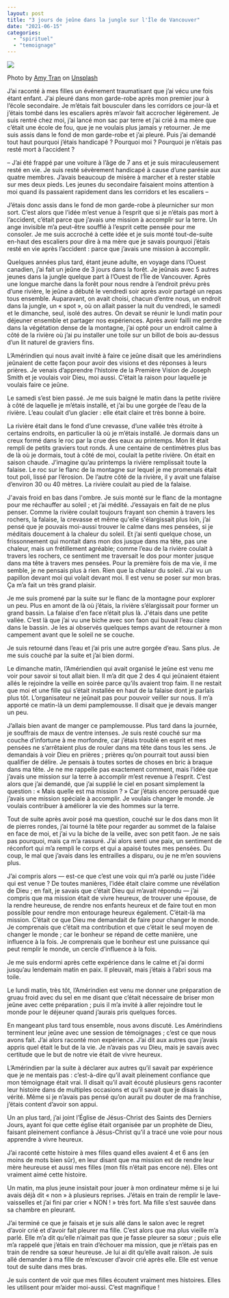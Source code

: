 ```yaml
---
layout: post
title: "3 jours de jeûne dans la jungle sur l'Île de Vancouver"
date: "2021-06-15"
categories: 
  - "spirituel"
  - "temoignage"
---
```


[![](https://enricojl.files.wordpress.com/2021/06/amy-tran-8036osgel68-400-2.jpg?w=400)](https://enricojl.files.wordpress.com/2021/06/amy-tran-8036osgel68-400-2.jpg)

Photo by [Amy Tran](https://unsplash.com/@minhanh258?utm_source=unsplash&utm_medium=referral&utm_content=creditCopyText) on [Unsplash](https://unsplash.com/s/photos/vancouver-forest?utm_source=unsplash&utm_medium=referral&utm_content=creditCopyText)

J’ai raconté à mes filles un événement traumatisant que j’ai vécu une fois étant enfant. J’ai pleuré dans mon garde-robe après mon premier jour à l’école secondaire. Je m’étais fait bousculer dans les corridors ce jour-là et j’étais tombé dans les escaliers après m’avoir fait accrocher légèrement. Je suis rentré chez moi, j’ai lancé mon sac par terre et j’ai crié à ma mère que c’était une école de fou, que je ne voulais plus jamais y retourner. Je me suis assis dans le fond de mon garde-robe et j’ai pleuré. Puis j’ai demandé tout haut pourquoi j’étais handicapé ? Pourquoi moi ? Pourquoi je n’étais pas resté mort à l’accident ?

– J’ai été frappé par une voiture à l’âge de 7 ans et je suis miraculeusement resté en vie. Je suis resté sévèrement handicapé à cause d’une parésie aux quatre membres. J’avais beaucoup de misère à marcher et à rester stable sur mes deux pieds. Les jeunes du secondaire faisaient moins attention à moi quand ils passaient rapidement dans les corridors et les escaliers –

J’étais donc assis dans le fond de mon garde-robe à pleurnicher sur mon sort. C’est alors que l’idée m’est venue à l’esprit que si je n’étais pas mort à l’accident, c’était parce que j’avais une mission à accomplir sur la terre. Un ange invisible m’a peut-être soufflé à l’esprit cette pensée pour me consoler. Je me suis accroché à cette idée et je suis monté tout-de-suite en-haut des escaliers pour dire à ma mère que je savais pourquoi j’étais resté en vie après l’accident : parce que j’avais une mission à accomplir.

Quelques années plus tard, étant jeune adulte, en voyage dans l’Ouest canadien, j’ai fait un jeûne de 3 jours dans la forêt. Je jeûnais avec 5 autres jeunes dans la jungle quelque part à l’Ouest de l’Île de Vancouver. Après une longue marche dans la forêt pour nous rendre à l’endroit prévu près d’une rivière, le jeûne a débuté le vendredi soir après avoir partagé un repas tous ensemble. Auparavant, on avait choisi, chacun d’entre nous, un endroit dans la jungle, un « spot », où on allait passer la nuit du vendredi, le samedi et le dimanche, seul, isolé des autres. On devait se réunir le lundi matin pour déjeuner ensemble et partager nos expériences. Après avoir failli me perdre dans la végétation dense de la montagne, j’ai opté pour un endroit calme à côté de la rivière où j’ai pu installer une toile sur un billot de bois au-dessus d’un lit naturel de graviers fins.

L’Amérindien qui nous avait invité à faire ce jeûne disait que les amérindiens jeûnaient de cette façon pour avoir des visions et des réponses à leurs prières. Je venais d’apprendre l’histoire de la Première Vision de Joseph Smith et je voulais voir Dieu, moi aussi. C’était la raison pour laquelle je voulais faire ce jeûne.

Le samedi s’est bien passé. Je me suis baigné le matin dans la petite rivière à côté de laquelle je m’étais installé, et j’ai bu une gorgée de l’eau de la rivière. L’eau coulait d’un glacier : elle était claire et très bonne à boire.

La rivière était dans le fond d’une crevasse, d’une vallée très étroite à certains endroits, en particulier là où je m’étais installé. Je dormais dans un creux formé dans le roc par la crue des eaux au printemps. Mon lit était rempli de petits graviers tout ronds. À une centaine de centimètres plus bas de là où je dormais, tout à côté de moi, coulait la petite rivière. On était en saison chaude. J’imagine qu’au printemps la rivière remplissait toute la falaise. Le roc sur le flanc de la montagne sur lequel je me promenais était tout poli, lissé par l’érosion. De l’autre côté de la rivière, il y avait une falaise d’environ 30 ou 40 mètres. La rivière coulait au pied de la falaise.

J'avais froid en bas dans l'ombre. Je suis monté sur le flanc de la montagne pour me réchauffer au soleil ; et j’ai médité. J’essayais en fait de ne plus penser. Comme la rivière coulait toujours frayant son chemin à travers les rochers, la falaise, la crevasse et même qu'elle s'élargissait plus loin, j’ai pensé que je pouvais moi-aussi trouver le calme dans mes pensées, si je méditais doucement à la chaleur du soleil. Et j’ai senti quelque chose, un frissonnement qui montait dans mon dos jusque dans ma tête, pas une chaleur, mais un frétillement agréable; comme l’eau de la rivière coulait à travers les rochers, ce sentiment me traversait le dos pour monter jusque dans ma tête à travers mes pensées. Pour la première fois de ma vie, il me semble, je ne pensais plus à rien. Rien que la chaleur du soleil. J’ai vu un papillon devant moi qui volait devant moi. Il est venu se poser sur mon bras. Ça m’a fait un très grand plaisir.

Je me suis promené par la suite sur le flanc de la montagne pour explorer un peu. Plus en amont de là où j’étais, la rivière s’élargissait pour former un grand bassin. La falaise d'en face n’était plus là. J'étais dans une petite vallée. C’est là que j’ai vu une biche avec son faon qui buvait l’eau claire dans le bassin. Je les ai observés quelques temps avant de retourner à mon campement avant que le soleil ne se couche.

Je suis retourné dans l’eau et j’ai pris une autre gorgée d’eau. Sans plus. Je me suis couché par la suite et j’ai bien dormi.

Le dimanche matin, l’Amériendien qui avait organisé le jeûne est venu me voir pour savoir si tout allait bien. Il m’a dit que 2 des 4 qui jeûnaient étaient allés le rejoindre la veille en soirée parce qu’ils avaient trop faim. Il ne restait que moi et une fille qui s’était installée en haut de la falaise dont je parlais plus tôt. L’organisateur ne jeûnait pas pour pouvoir veiller sur nous. Il m’a apporté ce matin-là un demi pamplemousse. Il disait que je devais manger un peu.

J’allais bien avant de manger ce pamplemousse. Plus tard dans la journée, je souffrais de maux de ventre intenses. Je suis resté couché sur ma couche d’infortune à me morfondre, car j’étais troublé en esprit et mes pensées ne s’arrêtaient plus de rouler dans ma tête dans tous les sens. Je demandais à voir Dieu en prières ; prières qu’on pourrait tout aussi bien qualifier de délire. Je pensais à toutes sortes de choses en bric à braque dans ma tête. Je ne me rappelle pas exactement comment, mais l’idée que j’avais une mission sur la terre à accomplir m’est revenue à l’esprit. C’est alors que j’ai demandé, que j’ai supplié le ciel en posant simplement la question : « Mais quelle est ma mission ? » Car j’étais encore persuadé que j’avais une mission spéciale à accomplir. Je voulais changer le monde. Je voulais contribuer à améliorer la vie des hommes sur la terre.

Tout de suite après avoir posé ma question, couché sur le dos dans mon lit de pierres rondes, j’ai tourné la tête pour regarder au sommet de la falaise en face de moi, et j’ai vu la biche de la veille, avec son petit faon. Je ne sais pas pourquoi, mais ça m’a rassuré. J’ai alors senti une paix, un sentiment de réconfort qui m’a rempli le corps et qui a apaisé toutes mes pensées. Du coup, le mal que j’avais dans les entrailles a disparu, ou je ne m’en souviens plus.

J’ai compris alors — est-ce que c’est une voix qui m’a parlé ou juste l’idée qui est venue ? De toutes manières, l’idée était claire comme une révélation de Dieu ; en fait, je savais que c’était Dieu qui m’avait répondu — j’ai compris que ma mission était de vivre heureux, de trouver une épouse, de la rendre heureuse, de rendre nos enfants heureux et de faire tout en mon possible pour rendre mon entourage heureux également. C’était-là ma mission. C’était ce que Dieu me demandait de faire pour changer le monde. Je comprenais que c’était ma contribution et que c’était le seul moyen de changer le monde ; car le bonheur se répand de cette manière, une influence à la fois. Je comprenais que le bonheur est une puissance qui peut remplir le monde, un cercle d’influence à la fois.

Je me suis endormi après cette expérience dans le calme et j’ai dormi jusqu’au lendemain matin en paix. Il pleuvait, mais j’étais à l’abri sous ma toile.

Le lundi matin, très tôt, l’Amérindien est venu me donner une préparation de gruau froid avec du sel en me disant que c’était nécessaire de briser mon jeûne avec cette préparation ; puis il m’a invité à aller rejoindre tout le monde pour le déjeuner quand j’aurais pris quelques forces.

En mangeant plus tard tous ensemble, nous avons discuté. Les Amérindiens terminent leur jeûne avec une session de témoignages ; c’est ce que nous avons fait. J’ai alors raconté mon expérience. J’ai dit aux autres que j’avais appris quel était le but de la vie. Je n’avais pas vu Dieu, mais je savais avec certitude que le but de notre vie était de vivre heureux.

L’Amérindien par la suite à déclarer aux autres qu’il savait par expérience que je ne mentais pas : c’est-à-dire qu’il avait pleinement confiance que mon témoignage était vrai. Il disait qu’il avait écouté plusieurs gens raconter leur histoire dans de multiples occasions et qu’il savait que je disais la vérité. Même si je n’avais pas pensé qu’on aurait pu douter de ma franchise, j’étais content d’avoir son appui.

Un an plus tard, j’ai joint l’Église de Jésus-Christ des Saints des Derniers Jours, ayant foi que cette église était organisée par un prophète de Dieu, faisant pleinement confiance à Jésus-Christ qu’il a tracé une voie pour nous apprendre à vivre heureux.

J’ai raconté cette histoire à mes filles quand elles avaient 4 et 6 ans (en moins de mots bien sûr), en leur disant que ma mission est de rendre leur mère heureuse et aussi mes filles (mon fils n’était pas encore né). Elles ont vraiment aimé cette histoire.

Un matin, ma plus jeune insistait pour jouer à mon ordinateur même si je lui avais déjà dit « non » à plusieurs reprises. J’étais en train de remplir le lave-vaisselles et j’ai fini par crier « NON ! » très fort. Ma fille s’est sauvée dans sa chambre en pleurant.

J’ai terminé ce que je faisais et je suis allé dans le salon avec le regret d’avoir crié et d’avoir fait pleurer ma fille. C’est alors que ma plus vieille m’a parlé. Elle m’a dit qu’elle n’aimait pas que je fasse pleurer sa sœur ; puis elle m’a rappelé que j’étais en train d’échouer ma mission, que je n’étais pas en train de rendre sa sœur heureuse. Je lui ai dit qu’elle avait raison. Je suis allé demander à ma fille de m’excuser d’avoir crié après elle. Elle est venue tout de suite dans mes bras.

Je suis content de voir que mes filles écoutent vraiment mes histoires. Elles les utilisent pour m’aider moi-aussi. C’est magnifique !
